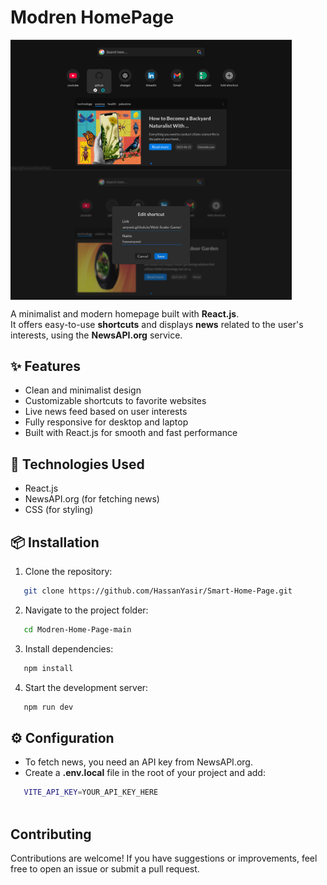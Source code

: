 # Modren HomePage

<span>
<img src='https://raw.githubusercontent.com/HassanYasir/Smart-Home-Page/refs/heads/main/Readme_content/project_view.png' alt='project-view' width='450'  align='center'/>

</span>

<img src='https://raw.githubusercontent.com/HassanYasir/Smart-Home-Page/refs/heads/main/Readme_content/project_view02.png' alt='project-view' width='450'  align='center'/>



A minimalist and modern homepage built with **React.js**.  
It offers easy-to-use **shortcuts** and displays **news** related to the user's interests, using the **NewsAPI.org** service.

## ✨ Features

- Clean and minimalist design
- Customizable shortcuts to favorite websites
- Live news feed based on user interests
- Fully responsive for desktop and laptop
- Built with React.js for smooth and fast performance

## 🚀 Technologies Used

- React.js
- NewsAPI.org (for fetching news)
- CSS (for styling)

## 📦 Installation

1. Clone the repository:
```bash
   git clone https://github.com/HassanYasir/Smart-Home-Page.git
```
2. Navigate to the project folder:
```bash
   cd Modren-Home-Page-main
```
3. Install dependencies:
```bash
   npm install
```
4. Start the development server:
```bash
   npm run dev
```

## ⚙️ Configuration
- To fetch news, you need an API key from NewsAPI.org.
- Create a **.env.local** file in the root of your project and add:

```bash
   VITE_API_KEY=YOUR_API_KEY_HERE
   
```


## Contributing

Contributions are welcome! If you have suggestions or improvements, feel free to open an issue or submit a pull request.
